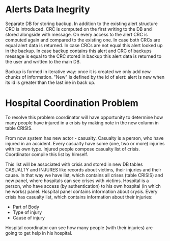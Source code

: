# Alerts Data Inegrity

Separate DB for storing backup. In addition to the existing alert structure CRC is introduced. CRC is computed on the first writing to the DB and stored alongside with message. On every access to the alert CRC is computed again and compared to the existing one. In case both CRCs are equal alert data is returned. In case CRCs are not equal this alert looked up in the backup. In case backup contains this alert and CRC of backups message is equal to the CRC stored in backup this alert data is returned to the user and written to the main DB. 

Backup is formed in iterative way: once it is created we only add new chunks of information. "New" is defined by the id of alert: alert is new when its id is greater than the last ine in back up.

# Ноspitаl Сооrdination Prоblеm
To resolve this problem coordinator will have opportunity to determine how many people have injured in a crisis by making note in the new column in table CRISIS.


From now system has new actor - casualty. Casualty is a person, who have injured in an accident. Every casualty have some (one, two or more) injuries with its own type. Injured people compose casualty list of crisis. Coordinator compile this list by himself.

This list will be associated with crisis and stored in new DB tables CASUALTY and INJURES like records about victims, their injuries and their cause. In that way we have list, which contains all crises (table CRISIS) and new panel, where hospitals can see crises with victims.
Hospital is a person, who have access (by authentication) to his own hospital (in which he works) panel. Hospital panel contains information about crysis.
Every crisis has casualty list, which contains information about their injuries:
* Part of Body
* Type of injury
* Cause of injury

Hospital coordinator can see how many people (with their injuries) are going to get help in his hospital.
